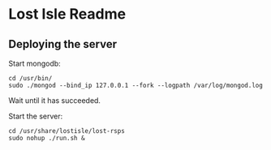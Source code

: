 # Lost Isle Readme


## Deploying the server

Start mongodb:
```
cd /usr/bin/
sudo ./mongod --bind_ip 127.0.0.1 --fork --logpath /var/log/mongod.log
```
Wait until it has succeeded.

Start the server:
```
cd /usr/share/lostisle/lost-rsps
sudo nohup ./run.sh &
```